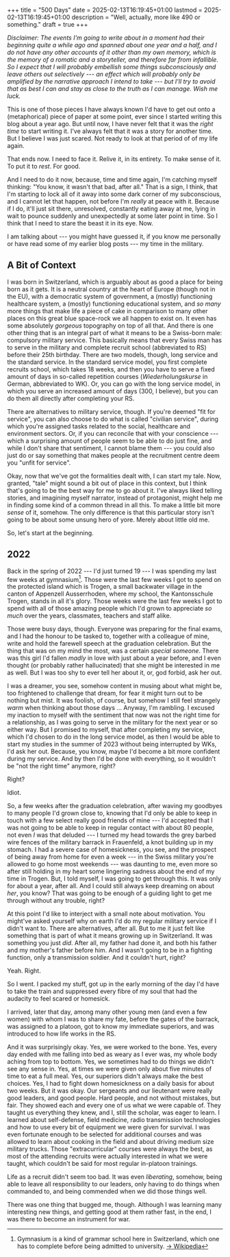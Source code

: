 +++
title = "500 Days"
date = 2025-02-13T16:19:45+01:00
lastmod = 2025-02-13T16:19:45+01:00
description = "Well, actually, more like 490 or something."
draft = true
+++

_Disclaimer: The events I'm going to write about in a moment had their beginning
quite a while ago and spanned about one year and a half, and I do not have any
other accounts of it other than my own memory, which is the memory of a romatic
and a storyteller, and therefore _far from_ infallible. So I expect that I will
probably embellish some things subconsciously and leave others out selectively
--- an effect which will probably only be amplified by the narrative approach I
intend to take --- but I'll try to avoid that as best I can and stay as close to
the truth as I can manage. Wish me luck._

This is one of those pieces I have always known I'd have to get out onto a
(metaphorical) piece of paper at some point, ever since I started writing this
blog about a year ago. But until now, I have never felt that it was the _right
time_ to start writing it. I've always felt that it was a story for another
time. But I believe I was just scared. Not ready to look at that period of of my
life again.

That ends now. I need to face it. Relive it, in its entirety. To make sense of
it. To put it to _rest_. For good.

And I need to do it now, because, time and time again, I'm catching myself
thinking: "You know, it wasn't that bad, after all." That is a sign, I think,
that I'm starting to lock all of it away into some dark corner of my
subconscious, and I cannot let that happen, not before I'm _really_ at peace
with it. Because if I do, it'll just sit there, unresolved, constantly eating
away at me, lying in wait to pounce suddenly and unexpectedly at some later
point in time. So I think that I need to stare the beast it in its eye. Now.

I am talking about --- you might have guessed it, if you know me personally or
have read some of my earlier blog posts --- my time in the military.

## A Bit of Context

I was born in Switzerland, which is arguably about as good a place for being
born as it gets. It is a neutral country at the heart of Europe (though not in
the EU), with a democratic system of government, a (mostly) functioning
healthcare system, a (mostly) functioning educational system, and _so many_ more
things that make life a piece of cake in comparison to many other places on this
great blue space-rock we all happen to exist on. It even has some absolutely
_gorgeous_ topography on top of all that. And there is one other thing that is
an integral part of what it means to be a Swiss-born male: compulsory military
service. This basically means that every Swiss man has to serve in the military
and complete recruit school (abbreviated to RS) before their 25th birthday.
There are two models, though, long service and the standard service. In the
standard service model, you first complete recruits school, which takes 18
weeks, and then you have to serve a fixed amount of days in so-called repetition
courses (_Wiederholungskurse_ in German, abbreviated to WK). Or, you can go with
the long service model, in which you serve an increased amount of days (300, I
believe), but you can do them all directly after completing your RS. 

There are alternatives to military service, though. If you're deemed "fit for
service", you can also choose to do what is called "civilian service", during
which you're assigned tasks related to the social, healthcare and environment
sectors. Or, if you can reconcile that with your conscience --- which a
surprising amount of people seem to be able to do just fine, and while I don't
share that sentiment, I cannot blame them --- you could also just do or say
something that makes people at the recruitment centre deem you "unfit for
service".

Okay, now that we've got the formalities dealt with, I can start my tale. Now,
granted, "tale" might sound a bit out of place in this context, but I think
that's going to be the best way for me to go about it. I've always liked telling
stories, and imagining myself narrator, instead of protagonist, might help me in
finding some kind of a common thread in all this. To make a little bit more
_sense_ of it, somehow. The only difference is that this particular story isn't
going to be about some unsung hero of yore. Merely about little old me.

So, let's start at the beginning.

## 2022

Back in the spring of 2022 --- I'd just turned 19 --- I was spending my last few
weeks at gymnasium[^1]. Those were the last few weeks I got to spend on the
protected island which is Trogen, a small backwater village in the canton of
Appenzell Ausserrhoden, where my school, the Kantonsschule Trogen, stands in all
it's glory. Those weeks were the last few weeks I got to spend with all of those
amazing people which I'd grown to appreciate _so much_ over the years,
classmates, teachers and staff alike.

Those were busy days, though. Everyone was preparing for the final exams, and I
had the honour to be tasked to, together with a colleague of mine, write and
hold the farewell speech at the graduation celebration. But the thing that was
on my mind the most, was a certain _special someone_. There was this girl I'd
fallen _madly_ in love with just about a year before, and I even thought (or
probably rather hallucinated) that she might be interested in me as well. But I
was too shy to ever tell her about it, or, god forbid, ask her out.

I was a dreamer, you see, somehow content in musing about what might be, too
frightened to challenge that dream, for fear it might turn out to be nothing but
mist. It was foolish, of course, but somehow I still feel strangely _warm_ when
thinking about those days ... Anyway, I'm rambling. I excused my inaction to
myself with the sentiment that now was not the right time for a relationship, as
I was going to serve in the military for the next year or so either way. But I
promised to myself, that after completing my service, which I'd chosen to do in
the long service model, as then I would be able to start my studies in the
summer of 2023 without being interrupted by WKs, I'd ask her out. Because, you
know, maybe I'd become a bit more confident during my service. And by then I'd
be done with everything, so it wouldn't be "not the right time" anymore, right?

[^1]: Gymnasium is a kind of grammar school here in Switzerland, which one has
    to complete before being admitted to university. [&rarr;
    Wikipedia](https://en.wikipedia.org/wiki/Gymnasium_(school)#Switzerland)

Right?

Idiot.

So, a few weeks after the graduation celebration, after waving my goodbyes to
many people I'd grown close to, knowing that I'd only be able to keep in touch
with a few select really good friends of mine --- I'd accepted that I was not
going to be able to keep in regular contact with about 80 people, not even _I_
was that deluded --- I turned my head towards the grey barbed wire fences of the
military barrack in Frauenfeld, a knot building up in my stomach. I had a severe
case of homesickness, you see, and the prospect of being away from home for even
a week --- in the Swiss military you're allowed to go home most weekends --- was
daunting to me, even more so after still holding in my heart some lingering
sadness about the end of my time in Trogen. But, I told myself, I was going to
get through this. It was only for about a year, after all. And I could still
always keep dreaming on about _her_, you know? That was going to be enough of a
guiding light to get me through without any trouble, right?

At this point I'd like to interject with a small note about motivation. You
might've asked yourself why on earth I'd do my regular military service if I
didn't want to. There are alternatives, after all. But to me it just felt like
something that is part of what it means growing up in Switzerland. It was
something you just _did_. After all, my father had done it, and both his father
and my mother's father before him. And I wasn't going to be in a fighting
function, only a transmission soldier. And it couldn't hurt, right?

Yeah. Right.

So I went. I packed my stuff, got up in the early morning of the day I'd have to
take the train and suppressed every fibre of my soul that had the audacity to
feel scared or homesick.

I arrived, later that day, among many other young men (and even a few women)
with whom I was to share my fate, before the gates of the barrack, was assigned
to a platoon, got to know my immediate superiors, and was introduced to how life
works in the RS.

And it was surprisingly okay. Yes, we were worked to the bone. Yes, every day
ended with me falling into bed as weary as I ever was, my whole body aching from
top to bottom. Yes, we sometimes had to do things we didn't see any sense in.
Yes, at times we were given only about five minutes of time to eat a full meal.
Yes, our superiors didn't always make the best choices. Yes, I had to fight down
homesickness on a daily basis for about two weeks. But it was okay. Our
sergeants and our lieutenant were really good leaders, and good people. Hard
people, and not without mistakes, but fair. They showed each and every one of us
what we were capable of. They taught us everything they knew, and I, still the
scholar, was eager to learn. I learned about self-defense, field medicine, radio
transmission technologies and how to use every bit of equipment we were given
for survival. I was even fortunate enough to be selected for additional courses
and was allowed to learn about cooking in the field and about driving medium
size military trucks. Those "extracurricular" courses were always the best, as
most of the attending recruits were actually interested in what we were taught,
which couldn't be said for most regular in-platoon trainings.

Life as a recruit didn't seem too bad. It was even _liberating_, somehow, being
able to leave all responsibility to our leaders, only having to do things when
commanded to, and being commended when we did those things well.

There was one thing that bugged me, though. Although I was learning many
interesting new things, and getting good at them rather fast, in the end, I was there to become an
instrument for war.
